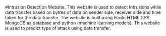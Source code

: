 #Intrusion Detection Website. This website is used to detect Intrusions while data transfer based on bytres of data on sender side, receiver side and time taken for the data transfer.
The website is built using Flask, HTML CSS, MongoDB as database and python (machine learning models).
This website is used to predict type of attack using data transfer.


